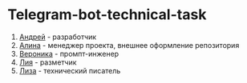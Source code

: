 # Telegram-bot-technical-task

1. [Андрей](https://t.me/hollow_shelves_quiet_hell) - разработчик
2. [Алина](https://t.me/alinntr) - менеджер проекта, внешнее оформление репозитория
3. [Вероника](https://t.me/Ronny_n) - промпт-инженер
4. [Лия](https://t.me/li_kuuu) - разметчик
5. [Лиза](https://t.me/lizzaawxx) - технический писатель
